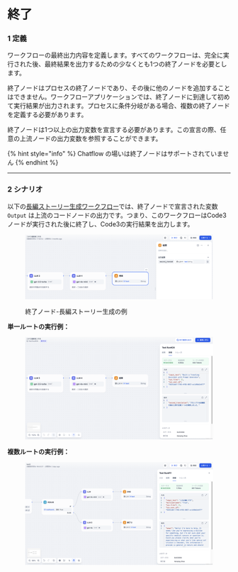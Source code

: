# 終了

### 1 定義

ワークフローの最終出力内容を定義します。すべてのワークフローは、完全に実行された後、最終結果を出力するための少なくとも1つの終了ノードを必要とします。

終了ノードはプロセスの終了ノードであり、その後に他のノードを追加することはできません。ワークフローアプリケーションでは、終了ノードに到達して初めて実行結果が出力されます。プロセスに条件分岐がある場合、複数の終了ノードを定義する必要があります。

終了ノードは1つ以上の出力変数を宣言する必要があります。この宣言の際、任意の上流ノードの出力変数を参照することができます。

{% hint style="info" %}
Chatflow の場いは終了ノードはサポートされていません
{% endhint %}

***

### 2 シナリオ

以下の[長編ストーリー生成ワークフロー](iteration.md#shi-li-2-chang-wen-zhang-die-dai-sheng-cheng-qi-ling-yi-zhong-bian-pai-fang-shi)では、終了ノードで宣言された変数 `Output` は上流のコードノードの出力です。つまり、このワークフローはCode3ノードが実行された後に終了し、Code3の実行結果を出力します。

<figure><img src="../../../.gitbook/assets/jp-end-setting.png" alt=""><figcaption><p>終了ノード-長編ストーリー生成の例</p></figcaption></figure>

**単一ルートの実行例：**

<figure><img src="../../../.gitbook/assets/jp-end-result.png" alt=""><figcaption></figcaption></figure>

**複数ルートの実行例：**

<figure><img src="../../../.gitbook/assets/jp-end-double-result.png" alt=""><figcaption></figcaption></figure>
